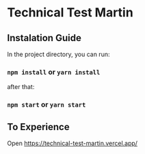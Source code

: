 # Technical Test Martin



## Instalation Guide


In the project directory, you can run:

### `npm install` or `yarn install`


after that:

### `npm start` or `yarn start`


## To Experience

Open https://technical-test-martin.vercel.app/

